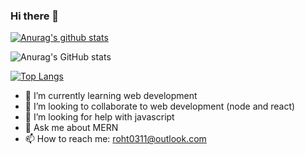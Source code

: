 ### Hi there 👋

[![Anurag's github stats](https://github-readme-stats.vercel.app/api?username=rohitpandit0311&show_icons=true&theme=dark)](https://github.com/anuraghazra/github-readme-stats)

![Anurag's GitHub stats](https://github-readme-stats.vercel.app/api?username=rohitpandit0311&count_private=true)


[![Top Langs](https://github-readme-stats.vercel.app/api/top-langs/?username=rohitpandit0311&layout=compact)](https://github.com/anuraghazra/github-readme-stats)




- 🌱 I’m currently learning web development
- 👯 I’m looking to collaborate to web development (node and react)
- 🤔 I’m looking for help with javascript 
- 💬 Ask me about MERN 
- 📫 How to reach me: roht0311@outlook.com

